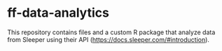 # ff-data-analytics
 
This repository contains files and a custom R package that analyze data from Sleeper using their API (https://docs.sleeper.com/#introduction).
